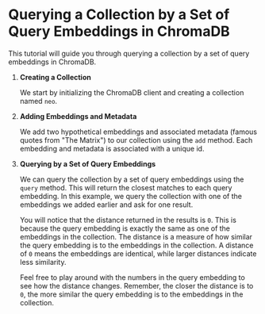 # Querying a Collection by a Set of Query Embeddings in ChromaDB

This tutorial will guide you through querying a collection by a set of query embeddings in ChromaDB.

1. **Creating a Collection**

    We start by initializing the ChromaDB client and creating a collection named `neo`.

2. **Adding Embeddings and Metadata**

    We add two hypothetical embeddings and associated metadata (famous quotes from "The Matrix") to our collection using the `add` method. Each embedding and metadata is associated with a unique id.

3. **Querying by a Set of Query Embeddings**

    We can query the collection by a set of query embeddings using the `query` method. This will return the closest matches to each query embedding. In this example, we query the collection with one of the embeddings we added earlier and ask for one result.

    You will notice that the distance returned in the results is `0`. This is because the query embedding is exactly the same as one of the embeddings in the collection. The distance is a measure of how similar the query embedding is to the embeddings in the collection. A distance of `0` means the embeddings are identical, while larger distances indicate less similarity.

    Feel free to play around with the numbers in the query embedding to see how the distance changes. Remember, the closer the distance is to `0`, the more similar the query embedding is to the embeddings in the collection.